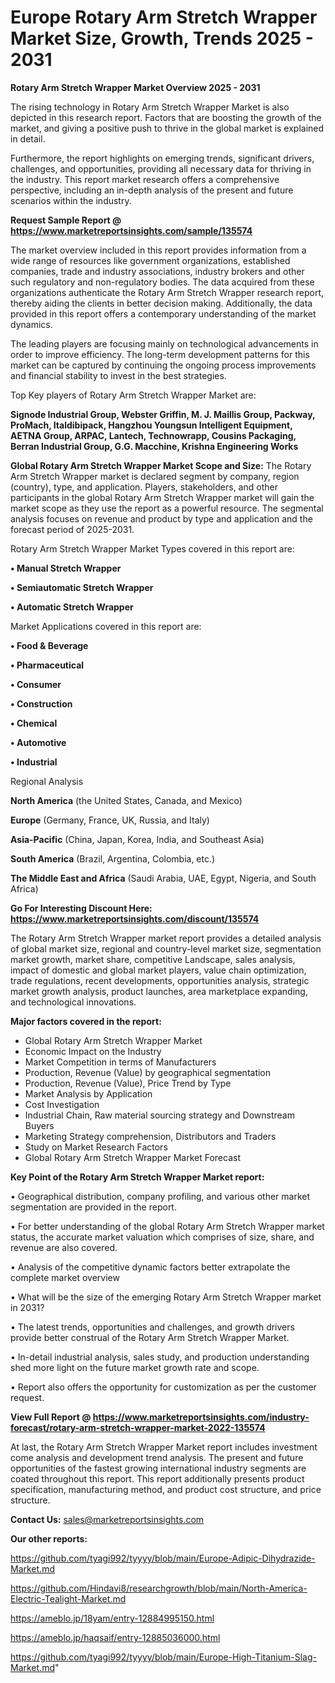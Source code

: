  # Europe Rotary Arm Stretch Wrapper Market Size, Growth, Trends 2025 - 2031

<Strong> Rotary Arm Stretch Wrapper Market Overview 2025 - 2031</strong>

The rising technology in Rotary Arm Stretch Wrapper Market is also depicted in this research report. Factors that are boosting the growth of the market, and giving a positive push to thrive in the global market is explained in detail.

Furthermore, the report highlights on emerging trends, significant drivers, challenges, and opportunities, providing all necessary data for thriving in the industry. This report market research offers a comprehensive perspective, including an in-depth analysis of the present and future scenarios within the industry.

<strong>Request Sample Report @ <a href=https://www.marketreportsinsights.com/sample/135574>https://www.marketreportsinsights.com/sample/135574</a></strong>

The market overview included in this report provides information from a wide range of resources like government organizations, established companies, trade and industry associations, industry brokers and other such regulatory and non-regulatory bodies. The data acquired from these organizations authenticate the Rotary Arm Stretch Wrapper research report, thereby aiding the clients in better decision making. Additionally, the data provided in this report offers a contemporary understanding of the market dynamics.

The leading players are focusing mainly on technological advancements in order to improve efficiency. The long-term development patterns for this market can be captured by continuing the ongoing process improvements and financial stability to invest in the best strategies.

Top Key players of Rotary Arm Stretch Wrapper Market are:

<strong>Signode Industrial Group, Webster Griffin, M. J. Maillis Group, Packway, ProMach, Italdibipack, Hangzhou Youngsun Intelligent Equipment, AETNA Group, ARPAC, Lantech, Technowrapp, Cousins Packaging, Berran Industrial Group, G.G. Macchine, Krishna Engineering Works</strong>

<strong><b>Global Rotary Arm Stretch Wrapper Market Scope and Size:</b></strong>
The Rotary Arm Stretch Wrapper market is declared segment by company, region (country), type, and application. Players, stakeholders, and other participants in the global Rotary Arm Stretch Wrapper market will gain the market scope as they use the report as a powerful resource. The segmental analysis focuses on revenue and product by type and application and the forecast period of 2025-2031.

Rotary Arm Stretch Wrapper Market Types covered in this report are:

<strong>• Manual Stretch Wrapper

• Semiautomatic Stretch Wrapper

• Automatic Stretch Wrapper</strong>

Market Applications covered in this report are:

<strong>• Food & Beverage

• Pharmaceutical

• Consumer

• Construction

• Chemical

• Automotive

• Industrial</strong> 

Regional Analysis

<strong>North America</strong> (the United States, Canada, and Mexico)

<strong>Europe</strong> (Germany, France, UK, Russia, and Italy)

<strong>Asia-Pacific</strong> (China, Japan, Korea, India, and Southeast Asia)

<strong>South America</strong> (Brazil, Argentina, Colombia, etc.)

<strong>The Middle East and Africa</strong> (Saudi Arabia, UAE, Egypt, Nigeria, and South Africa)

<strong>Go For Interesting Discount Here: <a href=https://www.marketreportsinsights.com/discount/135574>https://www.marketreportsinsights.com/discount/135574</a></strong>

The Rotary Arm Stretch Wrapper market report provides a detailed analysis of global market size, regional and country-level market size, segmentation market growth, market share, competitive Landscape, sales analysis, impact of domestic and global market players, value chain optimization, trade regulations, recent developments, opportunities analysis, strategic market growth analysis, product launches, area marketplace expanding, and technological innovations.

<strong><b>Major factors covered in the report:</b></strong>
<ul>
  <li>Global Rotary Arm Stretch Wrapper Market </li>
  <li>Economic Impact on the Industry</li>
  <li>Market Competition in terms of Manufacturers</li>
  <li>Production, Revenue (Value) by geographical segmentation</li>
  <li>Production, Revenue (Value), Price Trend by Type</li>
  <li>Market Analysis by Application</li>
  <li>Cost Investigation</li>
  <li>Industrial Chain, Raw material sourcing strategy and Downstream Buyers</li>
  <li>Marketing Strategy comprehension, Distributors and Traders</li>
  <li>Study on Market Research Factors</li>
  <li>Global Rotary Arm Stretch Wrapper Market Forecast</li>
</ul>

<strong><b>Key Point of the Rotary Arm Stretch Wrapper Market report:</b></strong>

• Geographical distribution, company profiling, and various other market segmentation are provided in the report.

• For better understanding of the global Rotary Arm Stretch Wrapper market status, the accurate market valuation which comprises of size, share, and revenue are also covered.

• Analysis of the competitive dynamic factors better extrapolate the complete market overview

• What will be the size of the emerging Rotary Arm Stretch Wrapper market in 2031?

• The latest trends, opportunities and challenges, and growth drivers provide better construal of the Rotary Arm Stretch Wrapper Market.

• In-detail industrial analysis, sales study, and production understanding shed more light on the future market growth rate and scope.

• Report also offers the opportunity for customization as per the customer request.

<strong><b>View Full Report @ <a href=https://www.marketreportsinsights.com/industry-forecast/rotary-arm-stretch-wrapper-market-2022-135574>https://www.marketreportsinsights.com/industry-forecast/rotary-arm-stretch-wrapper-market-2022-135574</a></b></strong>


At last, the Rotary Arm Stretch Wrapper Market report includes investment come analysis and development trend analysis. The present and future opportunities of the fastest growing international industry segments are coated throughout this report. This report additionally presents product specification, manufacturing method, and product cost structure, and price structure.

<strong>Contact Us:</strong>
sales@marketreportsinsights.com

<strong>Our other reports:</strong>

<a href=https://github.com/tyagi992/tyyyy/blob/main/Europe-Adipic-Dihydrazide-Market.md>https://github.com/tyagi992/tyyyy/blob/main/Europe-Adipic-Dihydrazide-Market.md</a>

<a href=https://github.com/Hindavi8/researchgrowth/blob/main/North-America-Electric-Tealight-Market.md>https://github.com/Hindavi8/researchgrowth/blob/main/North-America-Electric-Tealight-Market.md</a>

<a href=https://ameblo.jp/18yam/entry-12884995150.html>https://ameblo.jp/18yam/entry-12884995150.html</a>

<a href=https://ameblo.jp/haqsaif/entry-12885036000.html>https://ameblo.jp/haqsaif/entry-12885036000.html</a>

<a href=https://github.com/tyagi992/tyyyy/blob/main/Europe-High-Titanium-Slag-Market.md>https://github.com/tyagi992/tyyyy/blob/main/Europe-High-Titanium-Slag-Market.md</a>"
